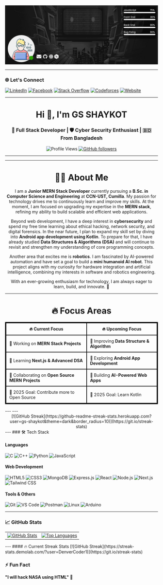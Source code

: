 ![GitHub Banner](https://github.com/gs-shaykot/gs-logo/blob/main/NewBanner.gif)

---

### 🌐 Let's Connect
[![LinkedIn](https://img.shields.io/badge/-LinkedIn-0077B5?style=for-the-badge&logo=linkedin&logoColor=white)](https://linkedin.com/in/gsshaykot)
[![Facebook](https://img.shields.io/badge/-Facebook-1877F2?style=for-the-badge&logo=facebook&logoColor=white)](https://facebook.com/gsshaykot)
[![Stack Overflow](https://img.shields.io/badge/-Stack%20Overflow-F58025?style=for-the-badge&logo=stack-overflow&logoColor=white)](https://stackoverflow.com/users/11073817)
[![Codeforces](https://img.shields.io/badge/-Codeforces-1F8ACB?style=for-the-badge&logo=codeforces&logoColor=white)](https://codeforces.com/profile/_gsgo_)
[![Website](https://img.shields.io/badge/-Portfolio-000000?style=for-the-badge&logo=vercel&logoColor=white)](https://gsshaykot.tech)

---

<h1 align="center">Hi 👋, I'm GS SHAYKOT</h1>
<h3 align="center">🚀 Full Stack Developer | 🛡️ Cyber Security Enthusiast | 🇧🇩 From Bangladesh</h3> 

<p align="center">
  <img src="https://komarev.com/ghpvc/?username=gs-shaykot&label=Profile%20views&color=0e75b6&style=flat" alt="Profile Views" /> 
  <a href="https://github.com/gs-shaykot?tab=followers">
    <img alt="GitHub followers" src="https://img.shields.io/github/followers/gs-shaykot?color=green&logo=github">
  </a>
</p>

---
---
<h1 align="center">👨‍💻 About Me</h1> 

<div align="center">

I am a **Junior MERN Stack Developer** currently pursuing a **B.Sc. in Computer Science and Engineering** at **CCN-UST, Cumilla**. My passion for technology drives me to continuously learn and improve my skills. At the moment, I am focused on upgrading my expertise in the **MERN stack**, refining my ability to build scalable and efficient web applications.  

Beyond web development, I have a deep interest in **cybersecurity** and spend my free time learning about ethical hacking, network security, and digital forensics. In the near future, I plan to expand my skill set by diving into **Android app development using Kotlin**. To prepare for that, I have already studied **Data Structures & Algorithms (DSA)** and will continue to revisit and strengthen my understanding of core programming concepts.  

Another area that excites me is **robotics**. I am fascinated by AI-powered automation and have set a goal to build a **mini humanoid AI robot**. This project aligns with my curiosity for hardware integration and artificial intelligence, combining my interests in software and robotics engineering.  

With an ever-growing enthusiasm for technology, I am always eager to learn, build, and innovate. 🚀  

</div>


---

<h1 align="center">🔥 Focus Areas</h1>
<div align="center">

<table style="border: 2px solid black; width: 100%;">
  <tr>
    <th style="border: 2px solid black; padding: 10px; text-align: center;">🔥 Current Focus</th>
    <th style="border: 2px solid black; padding: 10px; text-align: center;">🔥 Upcoming Focus</th>
  </tr>
  <tr>
    <td style="border: 2px solid black; padding: 10px;">🔭 Working on <b>MERN Stack Projects</b></td>
    <td style="border: 2px solid black; padding: 10px;">🔭 Improving <b>Data Structure & Algorithm</b></td>
  </tr>
  <tr>
    <td style="border: 2px solid black; padding: 10px;">🌱 Learning <b>Next.js & Advanced DSA</b></td>
    <td style="border: 2px solid black; padding: 10px;">🌱 Exploring <b>Android App Development</b></td>
  </tr>
  <tr>
    <td style="border: 2px solid black; padding: 10px;">👯 Collaborating on <b>Open Source MERN Projects</b></td>
    <td style="border: 2px solid black; padding: 10px;">👯 Building <b>AI-Powered Web Apps</b></td>
  </tr>
  <tr>
    <td style="border: 2px solid black; padding: 10px;">🚀 2025 Goal: Contribute more to Open Source</td>
    <td style="border: 2px solid black; padding: 10px;">🚀 2025 Goal: Learn Kotlin</td>
  </tr>
</table>

</div>
---
---
<div align="center">
  [![GitHub Streak](https://github-readme-streak-stats.herokuapp.com?user=gs-shaykot&theme=dark&border_radius=10)](https://git.io/streak-stats)
</div>
---
### 🛠️ Tech Stack

#### Languages
![C](https://img.shields.io/badge/-C-00599C?style=flat-square&logo=c)
![C++](https://img.shields.io/badge/-C++-00599C?style=flat-square&logo=c%2B%2B)
![Python](https://img.shields.io/badge/-Python-3776AB?style=flat-square&logo=python&logoColor=white)
![JavaScript](https://img.shields.io/badge/-JavaScript-F7DF1E?style=flat-square&logo=javascript&logoColor=black)

#### Web Development
![HTML5](https://img.shields.io/badge/-HTML5-E34F26?style=flat-square&logo=html5&logoColor=white)
![CSS3](https://img.shields.io/badge/-CSS3-1572B6?style=flat-square&logo=css3)
![MongoDB](https://img.shields.io/badge/-MongoDB-47A248?style=flat-square&logo=mongodb&logoColor=white) 
![Express.js](https://img.shields.io/badge/-Express.js-000000?style=flat-square&logo=express&logoColor=white)
![React](https://img.shields.io/badge/-React-61DAFB?style=flat-square&logo=react&logoColor=black)
![Node.js](https://img.shields.io/badge/-Node.js-339933?style=flat-square&logo=node.js&logoColor=white)
![Next.js](https://img.shields.io/badge/-Next.js-000000?style=flat-square&logo=next.js&logoColor=white)
![Tailwind CSS](https://img.shields.io/badge/-Tailwind_CSS-38B2AC?style=flat-square&logo=tailwind-css&logoColor=white)

#### Tools & Others
![Git](https://img.shields.io/badge/-Git-F05032?style=flat-square&logo=git&logoColor=white)
![VS Code](https://img.shields.io/badge/-VS%20Code-007ACC?style=flat-square&logo=visual-studio-code&logoColor=white)
![Postman](https://img.shields.io/badge/-Postman-FF6C37?style=flat-square&logo=postman&logoColor=white)
![Linux](https://img.shields.io/badge/-Linux-FCC624?style=flat-square&logo=linux&logoColor=black)
![Arduino](https://img.shields.io/badge/-Arduino-00979D?style=flat-square&logo=arduino&logoColor=white)

---

### 📈 GitHub Stats

<table>
  <tr>
    <td>
      <a href="https://github.com/anuraghazra/github-readme-stats">
        <img height="180em" src="https://github-readme-stats.vercel.app/api?username=gs-shaykot&show_icons=true&theme=tokyonight&count_private=true" alt="GitHub Stats"/>
      </a>
    </td>
    <td>
      <a href="https://github.com/anuraghazra/github-readme-stats">
        <img height="180em" src="https://github-readme-stats.vercel.app/api/top-langs/?username=gs-shaykot&layout=compact&theme=tokyonight" alt="Top Languages"/>
      </a>
    </td>
  </tr>
</table> 
---
#### 🔥 Current Streak Stats
[![GitHub Streak](https://streak-stats.demolab.com/?user=DenverCoder1)](https://git.io/streak-stats)

### ⚡ Fun Fact
**"I will hack NASA using HTML"** 🔐 
